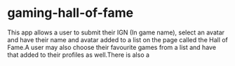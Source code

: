 # gaming-hall-of-fame
This app allows a user to submit their IGN (In game name), select an avatar and have their name and avatar added to a list on the page  called the Hall of Fame.A user may also choose their favourite games from a list and have that added to their profiles as well.There is also a 